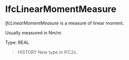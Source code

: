# IfcLinearMomentMeasure

_IfcLinearMomentMeasure_ is a measure of linear moment.<!-- end of definition -->

Usually measured in Nm/m.

Type: REAL

> HISTORY  New type in IFC2x.
